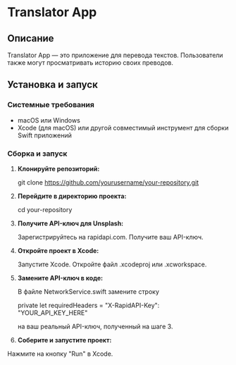 # Translator App

## Описание

Translator App — это приложение для перевода текстов. Пользователи также могут просматривать историю своих преводов. 

## Установка и запуск

### Системные требования

- macOS или Windows
- Xcode (для macOS) или другой совместимый инструмент для сборки Swift приложений

### Сборка и запуск

1. **Клонируйте репозиторий:**

   git clone https://github.com/yourusername/your-repository.git

2. **Перейдите в директорию проекта:**

   cd your-repository

3. **Получите API-ключ для Unsplash:**

   Зарегистрируйтесь на rapidapi.com.
   Получите ваш API-ключ.

4. **Откройте проект в Xcode:**

   Запустите Xcode.
   Откройте файл .xcodeproj или .xcworkspace.

5. **Замените API-ключ в коде:**

   В файле NetworkService.swift замените строку
   
     private let requiredHeaders = "X-RapidAPI-Key": "YOUR_API_KEY_HERE"

   на ваш реальный API-ключ, полученный на шаге 3.

6. **Соберите и запустите проект:**

  Нажмите на кнопку "Run" в Xcode.



